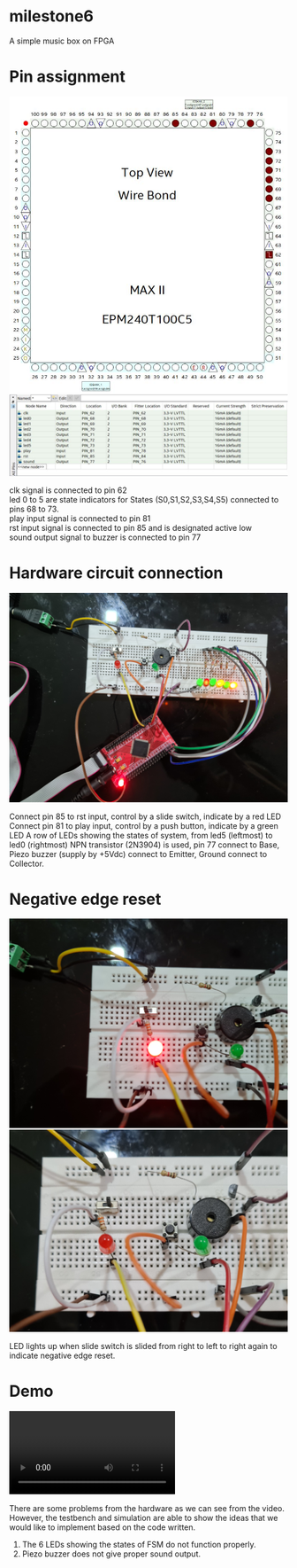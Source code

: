 # milestone6
A simple music box on FPGA

# Pin assignment

![pin1](https://github.com/lewzs97/milestone6/blob/main/pin%20planner%201.JPG)
![pin2](https://github.com/lewzs97/milestone6/blob/main/pin%20planner%202.JPG)

clk signal is connected to pin 62  
led 0 to 5 are state indicators for States (S0,S1,S2,S3,S4,S5) connected to pins 68 to 73.  
play input signal is connected to pin 81  
rst input signal is connected to pin 85 and is designated active low  
sound output signal to buzzer is connected to pin 77  


# Hardware circuit connection

![hardware](https://github.com/lewzs97/milestone6/blob/main/Circuit%20Connection.jpg)

Connect pin 85 to rst input, control by a slide switch, indicate by a red LED
Connect pin 81 to play input, control by a push button, indicate by a green LED
A row of LEDs showing the states of system, from led5 (leftmost) to led0 (rightmost)
NPN transistor (2N3904) is used, pin 77 connect to Base, Piezo buzzer (supply by +5Vdc) connect to Emitter, Ground connect to Collector.



# Negative edge reset

![rst1](https://github.com/lewzs97/milestone6/blob/main/Test%20rst%201.jpg)
![rst2](https://github.com/lewzs97/milestone6/blob/main/Test%20rst%202.jpg)

LED lights up when slide switch is slided from right to left to right again to indicate negative edge reset.


# Demo

![vid](https://github.com/lewzs97/milestone6/blob/main/m6.mp4)

There are some problems from the hardware as we can see from the video. However, the testbench and simulation are able to show the ideas that we would like to implement based on the code written.
1.	The 6 LEDs showing the states of FSM do not function properly.
2.	Piezo buzzer does not give proper sound output.
